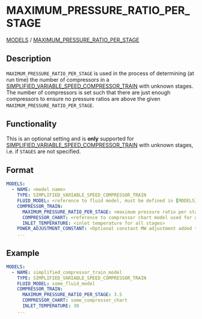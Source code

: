# MAXIMUM_PRESSURE_RATIO_PER_STAGE

[MODELS](/about/references/keywords/MODELS.md) / 
[MAXIMUM_PRESSURE_RATIO_PER_STAGE](/about/references/keywords/MAXIMUM_PRESSURE_RATIO_PER_STAGE.md)

## Description

`MAXIMUM_PRESSURE_RATIO_PER_STAGE` is used in the process of determining (at run time) the number of compressors 
in a [SIMPLIFIED_VARIABLE_SPEED_COMPRESSOR_TRAIN](/about/modelling/setup/models/compressor_modelling/compressor_models_types/simplified_variable_speed_compressor_train_model.md) 
with unknown stages. The number of compressors is set such that there are just enough compressors to ensure no pressure ratios are above the given 
`MAXIMUM_PRESSURE_RATIO_PER_STAGE`.

## Functionality

This is an optional setting and is **only** supported for [SIMPLIFIED_VARIABLE_SPEED_COMPRESSOR_TRAIN](/about/modelling/setup/models/compressor_modelling/compressor_models_types/simplified_variable_speed_compressor_train_model.md) with unknown stages, i.e. if `STAGES` are not specified.


## Format

~~~~~~~~yaml
MODELS:
  - NAME: <model name>
    TYPE: SIMPLIFIED_VARIABLE_SPEED_COMPRESSOR_TRAIN
    FLUID_MODEL: <reference to fluid model, must be defined in [MODELS]>
    COMPRESSOR_TRAIN:
      MAXIMUM_PRESSURE_RATIO_PER_STAGE: <maximum pressure ratio per stage>
      COMPRESSOR_CHART: <reference to compressor chart model used for all stages, must be defined in [MODELS] or [FACILITY_INPUTS]>
      INLET_TEMPERATURE: <inlet temperature for all stages>
    POWER_ADJUSTMENT_CONSTANT: <Optional constant MW adjustment added to the model>
    ...
~~~~~~~~

## Example

~~~~~~~~yaml
MODELS:
  - NAME: simplified_compressor_train_model
    TYPE: SIMPLIFIED_VARIABLE_SPEED_COMPRESSOR_TRAIN
    FLUID_MODEL: some_fluid_model
    COMPRESSOR_TRAIN:
      MAXIMUM_PRESSURE_RATIO_PER_STAGE: 3.5
      COMPRESSOR_CHART: some_compressor_chart
      INLET_TEMPERATURE: 30
    ...
~~~~~~~~